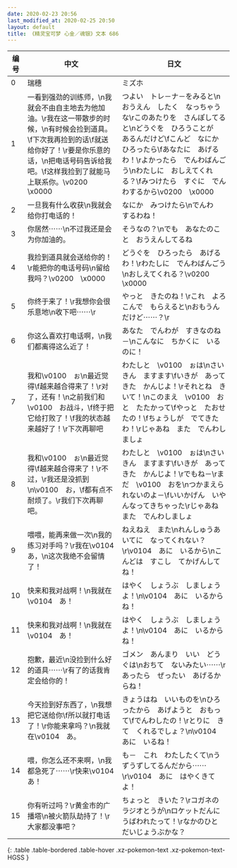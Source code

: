 ```yaml
---
date: 2020-02-23 20:56
last_modified_at: 2020-02-25 20:50
layout: default
title: 《精灵宝可梦 心金／魂银》文本 686
---
```

| 编号 | 中文 | 日文 |
| ---- | ---- | ---- |
| 0 | 瑞穗 | ミズホ |
| 1 | 一看到强劲的训练师，\n我就会不由自主地去为他加油。\r我在这一带散步的时候，\n有时候会捡到道具。\f下次我再捡到的话\f就送给你好了！\r要是你乐意的话，\n把电话号码告诉给我吧。\f这样我捡到了就能马上联系你。\v0200　\x0000 | つよい　トレ－ナ－をみると\nおうえん　したく　なっちゃうな\rこのあたりを　さんぽしてると\nどうぐを　ひろうことが　あるんだけど\fこんど　なにか　ひろったら\fあなたに　あげるわ！\rよかったら　でんわばんごう\nわたしに　おしえてくれる？\fみつけたら　すぐに　でんわするから\v0200　\x0000 |
| 2 | 一旦我有什么收获\n我就会给你打电话的！ | なにか　みつけたら\nでんわ　するわね！ |
| 3 | 你居然⋯⋯\n不过我还是会为你加油的。 | そうなの？\nでも　あなたのこと　おうえんしてるね |
| 4 | 我捡到道具就会送给你的！\r能把你的电话号码\n留给我吗？\v0200　\x0000 | どうぐを　ひろったら　あげるわ！\rわたしに　でんわばんごう\nおしえてくれる？\v0200　\x0000 |
| 5 | 你终于来了！\r我想你会很乐意地\n收下吧⋯⋯\r | やっと　きたのね！\rこれ　よろこんで　もらえると\nおもうんだけど⋯⋯？\r |
| 6 | 你这么喜欢打电话啊，\n我们都离得这么近了！ | あなた　でんわが　すきなのね－\nこんなに　ちかくに　いるのに！ |
| 7 | 我和\v0100　ぉ\n最近觉得\f越来越合得来了！\r对了，还有！\n之前我们和\v0100　お战斗，\f终于把它给打败了！\f我的状态越来越好了！\r下次再聊吧 | わたしと　\v0100　ぉは\nさいきん　ますます\fいきが　あってきた　かんじよ！\rそれとね　きいて！\nこのまえ　\v0100　おと　たたかって\fやっと　たおせたの！\fちょうしが　でてきたわ！\rじゃあね　また　でんわしましょ |
| 8 | 我和\v0100　ぉ\n最近觉得\f越来越合得来了！\r不过，\r我还是没抓到\n\v0100　お，\f都有点不耐烦了。\r我们下次再聊吧。 | わたしと　\v0100　ぉは\nさいきん　ますます\fいきが　あってきた　かんじよ！\rでもね－\rまだ　\v0100　おを\nつかまえられないのよ－\fいいかげん　いやんなってきちゃった\rじゃあね　また　でんわしましょ |
| 9 | 喂喂，能再来做一次\n我的练习对手吗？\r我在\v0104　あ，\n这次我绝不会留情了！ | ねえねえ　また\nれんしゅうあいてに　なってくれない？\r\v0104　あに　いるから\nこんどは　すこし　てかげんしてね！ |
| 10 | 快来和我对战啊！\n我就在\v0104　あ！ | はやく　しょうぶ　しましょうよ！\n\v0104　あに　いるからね！ |
| 11 | 快来和我对战啊！\n我就在\v0104　あ！ | はやく　しょうぶ　しましょうよ！\n\v0104　あに　いるからね！ |
| 12 | 抱歉，最近\n没捡到什么好的道具⋯⋯\r有了的话我肯定会给你的！ | ゴメン　あんまり　いい　どうぐは\nおちて　ないみたい⋯⋯\rあったら　ぜったい　あげるからね！ |
| 13 | 今天捡到好东西了，\n我想把它送给你\f所以就打电话了！\r你能来拿吗？\n我就在\v0104　あ。 | きょうはね　いいものを\nひろったから　あげようと　おもって\fでんわしたの！\rとりに　きて　くれるでしょ？\n\v0104　あに　いるね！ |
| 14 | 喂，你怎么还不来啊，\n我都急死了⋯⋯\r快来\v0104　あ！ | も－　これ　わたしたくて\nうずうずしてるんだから⋯⋯\r\v0104　あに　はやくきてよ！ |
| 15 | 你有听过吗？\r黄金市的广播塔\n被火箭队劫持了！\r大家都没事吧？ | ちょっと　きいた？\rコガネの　ラジオとうが\nロケットだんに　うばわれたって！\rなかのひと　だいじょうぶかな？ |
{: .table .table-bordered .table-hover .xz-pokemon-text .xz-pokemon-text-HGSS }